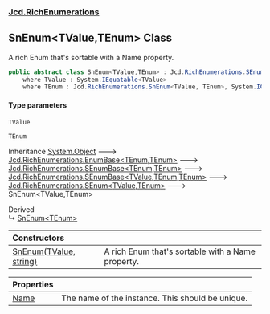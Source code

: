 ### [Jcd.RichEnumerations](Jcd.RichEnumerations.md 'Jcd.RichEnumerations')

## SnEnum<TValue,TEnum> Class

A rich Enum that's sortable with a Name property.

```csharp
public abstract class SnEnum<TValue,TEnum> : Jcd.RichEnumerations.SEnum<TValue, TEnum>
    where TValue : System.IEquatable<TValue>
    where TEnum : Jcd.RichEnumerations.SnEnum<TValue, TEnum>, System.IComparable<TEnum>
```
#### Type parameters

<a name='Jcd.RichEnumerations.SnEnum_TValue,TEnum_.TValue'></a>

`TValue`

<a name='Jcd.RichEnumerations.SnEnum_TValue,TEnum_.TEnum'></a>

`TEnum`

Inheritance [System.Object](https://docs.microsoft.com/en-us/dotnet/api/System.Object 'System.Object') &#129106; [Jcd.RichEnumerations.EnumBase&lt;](Jcd.RichEnumerations.EnumBase_TEnumeration,TEnumeratedItem_.md 'Jcd.RichEnumerations.EnumBase<TEnumeration,TEnumeratedItem>')[TEnum](Jcd.RichEnumerations.SnEnum_TValue,TEnum_.md#Jcd.RichEnumerations.SnEnum_TValue,TEnum_.TEnum 'Jcd.RichEnumerations.SnEnum<TValue,TEnum>.TEnum')[,](Jcd.RichEnumerations.EnumBase_TEnumeration,TEnumeratedItem_.md 'Jcd.RichEnumerations.EnumBase<TEnumeration,TEnumeratedItem>')[TEnum](Jcd.RichEnumerations.SnEnum_TValue,TEnum_.md#Jcd.RichEnumerations.SnEnum_TValue,TEnum_.TEnum 'Jcd.RichEnumerations.SnEnum<TValue,TEnum>.TEnum')[&gt;](Jcd.RichEnumerations.EnumBase_TEnumeration,TEnumeratedItem_.md 'Jcd.RichEnumerations.EnumBase<TEnumeration,TEnumeratedItem>') &#129106; [Jcd.RichEnumerations.SEnumBase&lt;](Jcd.RichEnumerations.SEnumBase_TEnumeration,TEnumeratedItem_.md 'Jcd.RichEnumerations.SEnumBase<TEnumeration,TEnumeratedItem>')[TEnum](Jcd.RichEnumerations.SnEnum_TValue,TEnum_.md#Jcd.RichEnumerations.SnEnum_TValue,TEnum_.TEnum 'Jcd.RichEnumerations.SnEnum<TValue,TEnum>.TEnum')[,](Jcd.RichEnumerations.SEnumBase_TEnumeration,TEnumeratedItem_.md 'Jcd.RichEnumerations.SEnumBase<TEnumeration,TEnumeratedItem>')[TEnum](Jcd.RichEnumerations.SnEnum_TValue,TEnum_.md#Jcd.RichEnumerations.SnEnum_TValue,TEnum_.TEnum 'Jcd.RichEnumerations.SnEnum<TValue,TEnum>.TEnum')[&gt;](Jcd.RichEnumerations.SEnumBase_TEnumeration,TEnumeratedItem_.md 'Jcd.RichEnumerations.SEnumBase<TEnumeration,TEnumeratedItem>') &#129106; [Jcd.RichEnumerations.SEnumBase&lt;](Jcd.RichEnumerations.SEnumBase_TValue,TEnumeration,TEnumeratedItem_.md 'Jcd.RichEnumerations.SEnumBase<TValue,TEnumeration,TEnumeratedItem>')[TValue](Jcd.RichEnumerations.SnEnum_TValue,TEnum_.md#Jcd.RichEnumerations.SnEnum_TValue,TEnum_.TValue 'Jcd.RichEnumerations.SnEnum<TValue,TEnum>.TValue')[,](Jcd.RichEnumerations.SEnumBase_TValue,TEnumeration,TEnumeratedItem_.md 'Jcd.RichEnumerations.SEnumBase<TValue,TEnumeration,TEnumeratedItem>')[TEnum](Jcd.RichEnumerations.SnEnum_TValue,TEnum_.md#Jcd.RichEnumerations.SnEnum_TValue,TEnum_.TEnum 'Jcd.RichEnumerations.SnEnum<TValue,TEnum>.TEnum')[,](Jcd.RichEnumerations.SEnumBase_TValue,TEnumeration,TEnumeratedItem_.md 'Jcd.RichEnumerations.SEnumBase<TValue,TEnumeration,TEnumeratedItem>')[TEnum](Jcd.RichEnumerations.SnEnum_TValue,TEnum_.md#Jcd.RichEnumerations.SnEnum_TValue,TEnum_.TEnum 'Jcd.RichEnumerations.SnEnum<TValue,TEnum>.TEnum')[&gt;](Jcd.RichEnumerations.SEnumBase_TValue,TEnumeration,TEnumeratedItem_.md 'Jcd.RichEnumerations.SEnumBase<TValue,TEnumeration,TEnumeratedItem>') &#129106; [Jcd.RichEnumerations.SEnum&lt;](Jcd.RichEnumerations.SEnum_TValue,TEnum_.md 'Jcd.RichEnumerations.SEnum<TValue,TEnum>')[TValue](Jcd.RichEnumerations.SnEnum_TValue,TEnum_.md#Jcd.RichEnumerations.SnEnum_TValue,TEnum_.TValue 'Jcd.RichEnumerations.SnEnum<TValue,TEnum>.TValue')[,](Jcd.RichEnumerations.SEnum_TValue,TEnum_.md 'Jcd.RichEnumerations.SEnum<TValue,TEnum>')[TEnum](Jcd.RichEnumerations.SnEnum_TValue,TEnum_.md#Jcd.RichEnumerations.SnEnum_TValue,TEnum_.TEnum 'Jcd.RichEnumerations.SnEnum<TValue,TEnum>.TEnum')[&gt;](Jcd.RichEnumerations.SEnum_TValue,TEnum_.md 'Jcd.RichEnumerations.SEnum<TValue,TEnum>') &#129106; SnEnum<TValue,TEnum>

Derived  
&#8627; [SnEnum&lt;TEnum&gt;](Jcd.RichEnumerations.SnEnum_TEnum_.md 'Jcd.RichEnumerations.SnEnum<TEnum>')

| Constructors | |
| :--- | :--- |
| [SnEnum(TValue, string)](Jcd.RichEnumerations.SnEnum_TValue,TEnum_.SnEnum(TValue,string).md 'Jcd.RichEnumerations.SnEnum<TValue,TEnum>.SnEnum(TValue, string)') | A rich Enum that's sortable with a Name property. |

| Properties | |
| :--- | :--- |
| [Name](Jcd.RichEnumerations.SnEnum_TValue,TEnum_.Name.md 'Jcd.RichEnumerations.SnEnum<TValue,TEnum>.Name') | The name of the instance. This should be unique. |
